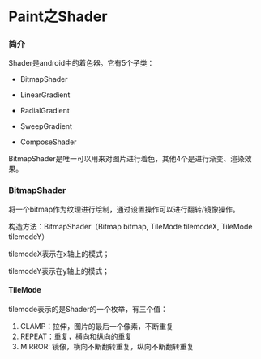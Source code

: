 # Paint之Shader



### 简介

Shader是android中的着色器。它有5个子类：

* BitmapShader

* LinearGradient

* RadialGradient

* SweepGradient

* ComposeShader

BitmapShader是唯一可以用来对图片进行着色，其他4个是进行渐变、渲染效果。



### BitmapShader

将一个bitmap作为纹理进行绘制，通过设置操作可以进行翻转/镜像操作。

构造方法：BitmapShader（Bitmap bitmap, TileMode tilemodeX, TileMode tilemodeY）

tilemodeX表示在x轴上的模式；

tilemodeY表示在y轴上的模式；

#### TileMode

tilemode表示的是Shader的一个枚举，有三个值：

1. CLAMP：拉伸，图片的最后一个像素，不断重复
2. REPEAT：重复，横向和纵向的重复
3. MIRROR: 镜像，横向不断翻转重复，纵向不断翻转重复



